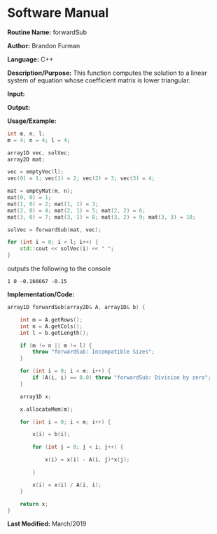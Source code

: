 # Software Manual

**Routine Name:** forwardSub

**Author:** Brandon Furman

**Language:** C++

**Description/Purpose:** This function computes the solution to a linear system of equation whose coefficient matrix is lower triangular.

**Input:**

**Output:**

**Usage/Example:**
```cpp
int m, n, l;
m = 4; n = 4; l = 4;

array1D vec, solVec;
array2D mat;

vec = emptyVec(l);
vec(0) = 1; vec(1) = 2; vec(2) = 3; vec(3) = 4;

mat = emptyMat(m, n);
mat(0, 0) = 1;
mat(1, 0) = 2; mat(1, 1) = 3;
mat(2, 0) = 4; mat(2, 1) = 5; mat(2, 2) = 6;
mat(3, 0) = 7; mat(3, 1) = 8; mat(3, 2) = 9; mat(3, 3) = 10;

solVec = forwardSub(mat, vec);

for (int i = 0; i < l; i++) {
	std::cout << solVec(i) << " ";
}
```
outputs the following to the console
```
1 0 -0.166667 -0.15
```

**Implementation/Code:**

```cpp
array1D forwardSub(array2D& A, array1D& b) {

	int m = A.getRows();
	int n = A.getCols();
	int l = b.getLength();

	if (m != n || m != l) {
		throw "forwardSub: Incompatible Sizes";
	}

	for (int i = 0; i < m; i++) {
		if (A(i, i) == 0.0) throw "forwardSub: Division by zero";
	}

	array1D x;

	x.allocateMem(m);

	for (int i = 0; i < m; i++) {

		x(i) = b(i);

		for (int j = 0; j < i; j++) {

			x(i) = x(i) - A(i, j)*x(j);

		}

		x(i) = x(i) / A(i, i);
	}

	return x;
}
```

**Last Modified:** March/2019